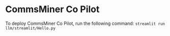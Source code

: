 # CommsMiner Co Pilot

To deploy CommsMiner Co Pilot, run the following command: `streamlit run llm/streamlit/Hello.py`
